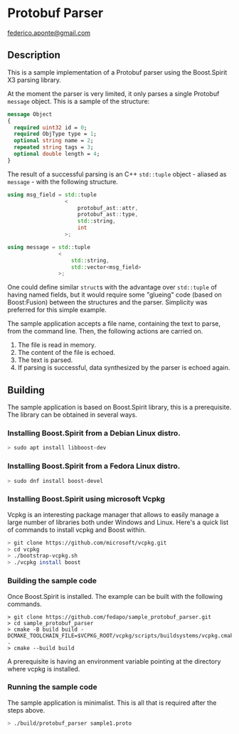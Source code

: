 # Protobuf Parser

federico.aponte@gmail.com

## Description

This is a sample implementation of a Protobuf parser using the Boost.Spirit X3 parsing library.

At the moment the parser is very limited, it only parses a single Protobuf `message` object. This is a sample of the structure:

```proto
message Object
{
  required uint32 id = 0;
  required ObjType type = 1;
  optional string name = 2;
  repeated string tags = 3;
  optional double length = 4;
}
```

The result of a successful parsing is an C++ `std::tuple` object - aliased as `message` - with the following structure.

```c++
using msg_field = std::tuple
                  <
                      protobuf_ast::attr,
                      protobuf_ast::type,
                      std::string,
                      int
                  >;

using message = std::tuple
                <
                    std::string,
                    std::vector<msg_field>
                >;
```

One could define similar `struct`s with the advantage over `std::tuple` of having named fields, but it would require some "glueing" code (based on Boost:Fusion) between the structures and the parser. Simplicity was preferred for this simple example.

The sample application accepts a file name, containing the text to parse, from the command line. Then, the following actions are carried on.

1. The file is read in memory.
2. The content of the file is echoed.
3. The text is parsed.
4. If parsing is successful, data synthesized by the parser is echoed again.

## Building

The sample application is based on Boost.Spirit library, this is a prerequisite. The library can be obtained in several ways.

### Installing Boost.Spirit from a Debian Linux distro.

```sh
> sudo apt install libboost-dev
```

### Installing Boost.Spirit from a Fedora Linux distro.

```sh
> sudo dnf install boost-devel
```

### Installing Boost.Spirit using microsoft Vcpkg

Vcpkg is an interesting package manager that allows to easily manage a large number of libraries both under Windows and Linux.
Here's a quick list of commands to install vcpkg and Boost within.

```sh
> git clone https://github.com/microsoft/vcpkg.git
> cd vcpkg
> ./bootstrap-vcpkg.sh
> ./vcpkg install boost
```

### Building the sample code

Once Boost.Spirit is installed. The example can be built with the following commands.

```ch
> git clone https://github.com/fedapo/sample_protobuf_parser.git
> cd sample_protobuf_parser
> cmake -B build build -DCMAKE_TOOLCHAIN_FILE=$VCPKG_ROOT/vcpkg/scripts/buildsystems/vcpkg.cmake .
> cmake --build build
```

A prerequisite is having an environment variable pointing at the directory where vcpkg is installed.

### Running the sample code

The sample application is minimalist. This is all that is required after the steps above.

```sh
> ./build/protobuf_parser sample1.proto
```
